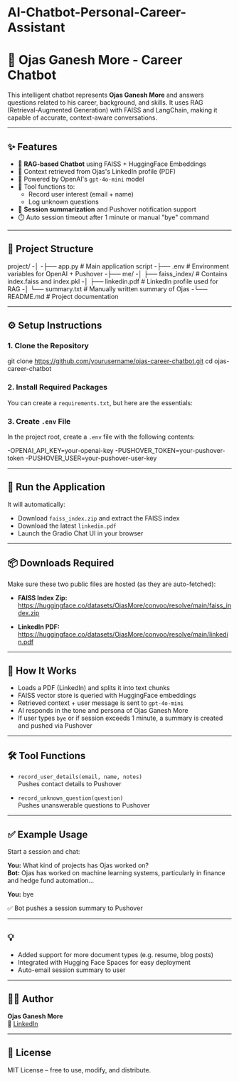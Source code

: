 # AI-Chatbot-Personal-Career-Assistant

# 🤖 Ojas Ganesh More - Career Chatbot

This intelligent chatbot represents **Ojas Ganesh More** and answers questions related to his career, background, and skills. It uses RAG (Retrieval-Augmented Generation) with FAISS and LangChain, making it capable of accurate, context-aware conversations.

---

## ✨ Features

- 🧠 **RAG-based Chatbot** using FAISS + HuggingFace Embeddings  
- 📄 Context retrieved from Ojas's LinkedIn profile (PDF)  
- 💬 Powered by OpenAI's `gpt-4o-mini` model  
- 🧰 Tool functions to:
  - Record user interest (email + name)
  - Log unknown questions
- 🔔 **Session summarization** and Pushover notification support  
- ⏱️ Auto session timeout after 1 minute or manual "bye" command  

---

## 📁 Project Structure

project/
-│
-├── app.py # Main application script
-├── .env # Environment variables for OpenAI + Pushover
-├── me/
-│ ├── faiss_index/ # Contains index.faiss and index.pkl
-│ ├── linkedin.pdf # LinkedIn profile used for RAG
-│ └── summary.txt # Manually written summary of Ojas
-└── README.md # Project documentation



---

## ⚙️ Setup Instructions

### 1. Clone the Repository

git clone https://github.com/yourusername/ojas-career-chatbot.git
cd ojas-career-chatbot


### 2. Install Required Packages

You can create a `requirements.txt`, but here are the essentials:


### 3. Create `.env` File

In the project root, create a `.env` file with the following contents:

-OPENAI_API_KEY=your-openai-key
-PUSHOVER_TOKEN=your-pushover-token
-PUSHOVER_USER=your-pushover-user-key


---

## 🚀 Run the Application


It will automatically:

- Download `faiss_index.zip` and extract the FAISS index  
- Download the latest `linkedin.pdf`  
- Launch the Gradio Chat UI in your browser  

---

## 📦 Downloads Required

Make sure these two public files are hosted (as they are auto-fetched):

- **FAISS Index Zip:**  
  https://huggingface.co/datasets/OjasMore/convoo/resolve/main/faiss_index.zip

- **LinkedIn PDF:**  
  https://huggingface.co/datasets/OjasMore/convoo/resolve/main/linkedin.pdf

---

## 🧠 How It Works

- Loads a PDF (LinkedIn) and splits it into text chunks  
- FAISS vector store is queried with HuggingFace embeddings  
- Retrieved context + user message is sent to `gpt-4o-mini`  
- AI responds in the tone and persona of Ojas Ganesh More  
- If user types `bye` or if session exceeds 1 minute, a summary is created and pushed via Pushover  

---

## 🛠️ Tool Functions

- `record_user_details(email, name, notes)`  
  Pushes contact details to Pushover  

- `record_unknown_question(question)`  
  Pushes unanswerable questions to Pushover  

---

## ✅ Example Usage

Start a session and chat:

**You:** What kind of projects has Ojas worked on?  
**Bot:** Ojas has worked on machine learning systems, particularly in finance and hedge fund automation...

**You:** bye  

✅ Bot pushes a session summary to Pushover

---

## 💡 

- Added support for more document types (e.g. resume, blog posts)  
- Integrated with Hugging Face Spaces for easy deployment  
- Auto-email session summary to user  

---

## 👨‍💻 Author

**Ojas Ganesh More**  
🔗 [LinkedIn](https://www.linkedin.com/in/ojasmore25/)

---

## 📜 License

MIT License – free to use, modify, and distribute.


